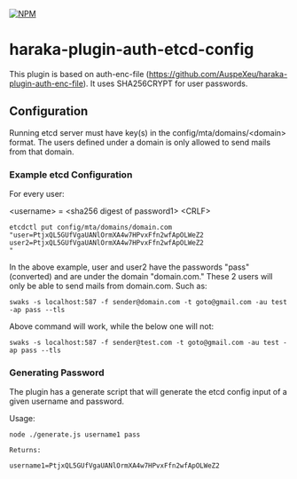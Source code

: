 [![NPM][npm-img]][npm-url]

# haraka-plugin-auth-etcd-config

This plugin is based on auth-enc-file (https://github.com/AuspeXeu/haraka-plugin-auth-enc-file).
It uses SHA256CRYPT for user passwords.


## Configuration
Running etcd server must have key(s) in the config/mta/domains/\<domain> format.
The users defined under a domain is only allowed to send mails from that domain.

### Example etcd Configuration

For every user:

\<username> = \<sha256 digest of password1> \<CRLF>

```
etcdctl put config/mta/domains/domain.com "user=PtjxQL5GUfVgaUANlOrmXA4w7HPvxFfn2wfApOLWeZ2
user2=PtjxQL5GUfVgaUANlOrmXA4w7HPvxFfn2wfApOLWeZ2
"
```
In the above example, user and user2 have the passwords "pass" (converted) and are under the domain "domain.com." These 2 users will only be able to send mails from domain.com.
Such as:
```
swaks -s localhost:587 -f sender@domain.com -t goto@gmail.com -au test -ap pass --tls
```
Above command will work, while the below one will not:
```
swaks -s localhost:587 -f sender@test.com -t goto@gmail.com -au test -ap pass --tls
```


### Generating Password

The plugin has a generate script that will generate the etcd config input of a given username and password.

Usage:
```
node ./generate.js username1 pass

Returns:

username1=PtjxQL5GUfVgaUANlOrmXA4w7HPvxFfn2wfApOLWeZ2
```




<!-- leave these buried at the bottom of the document -->
[ci-img]: https://github.com/PartyPancakess/haraka-plugin-auth-etcd-config/workflows/Plugin%20Tests/badge.svg
[ci-url]: https://github.com/PartyPancakess/haraka-plugin-auth-etcd-config/actions?query=workflow%3A%22Plugin+Tests%22
[ci-win-img]: https://github.com/PartyPancakess/haraka-plugin-auth-etcd-config/workflows/Plugin%20Tests%20-%20Windows/badge.svg
[ci-win-url]: https://github.com/PartyPancakess/haraka-plugin-auth-etcd-config/actions?query=workflow%3A%22Plugin+Tests+-+Windows%22
[clim-img]: https://codeclimate.com/github/PartyPancakess/haraka-plugin-auth-etcd-config/badges/gpa.svg
[clim-url]: https://codeclimate.com/github/PartyPancakess/haraka-plugin-auth-etcd-config
[npm-img]: https://nodei.co/npm/haraka-plugin-auth-etcd-config.png
[npm-url]: https://www.npmjs.com/package/haraka-plugin-auth-etcd-config
